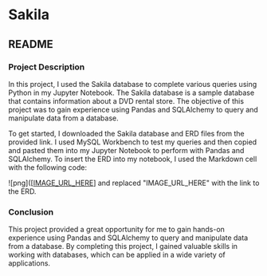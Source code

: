 # Sakila
 
## README

### Project Description

In this project, I used the Sakila database to complete various queries using Python in my Jupyter Notebook. The Sakila database is a sample database that contains information about a DVD rental store. The objective of this project was to gain experience using Pandas and SQLAlchemy to query and manipulate data from a database.

To get started, I downloaded the Sakila database and ERD files from the provided link. I used MySQL Workbench to test my queries and then copied and pasted them into my Jupyter Notebook to perform with Pandas and SQLAlchemy. To insert the ERD into my notebook, I used the Markdown cell with the following code: 

![png]([[IMAGE_URL_HERE](https://assets.codingdojo.com/boomyeah/company_209/chapter_3569/handouts/chapter3569_5431_sakila-db-model.png)] and replaced "IMAGE_URL_HERE" with the link to the ERD.

### Conclusion

This project provided a great opportunity for me to gain hands-on experience using Pandas and SQLAlchemy to query and manipulate data from a database. By completing this project, I gained valuable skills in working with databases, which can be applied in a wide variety of applications.
